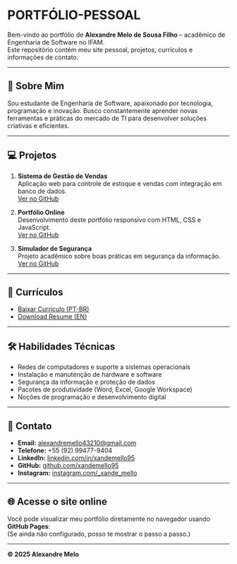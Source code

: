 # PORTFÓLIO-PESSOAL

Bem-vindo ao portfólio de **Alexandre Melo de Sousa Filho** – acadêmico de Engenharia de Software no IFAM.  
Este repositório contém meu site pessoal, projetos, currículos e informações de contato.

---

## 🌟 Sobre Mim

Sou estudante de Engenharia de Software, apaixonado por tecnologia, programação e inovação. Busco constantemente aprender novas ferramentas e práticas do mercado de TI para desenvolver soluções criativas e eficientes.

---

## 💻 Projetos

1. **Sistema de Gestão de Vendas**  
   Aplicação web para controle de estoque e vendas com integração em banco de dados.  
   [Ver no GitHub](https://github.com/xandemello95)  

2. **Portfólio Online**  
   Desenvolvimento deste portfólio responsivo com HTML, CSS e JavaScript.  
   [Ver no GitHub](https://github.com/xandemello95)  

3. **Simulador de Segurança**  
   Projeto acadêmico sobre boas práticas em segurança da informação.  
   [Ver no GitHub](https://github.com/xandemello95)  

---

## 📄 Currículos

- [Baixar Currículo (PT-BR)](curriculo-ptbr.pdf)  
- [Download Resume (EN)](curriculo-en.pdf)  

---

## 🛠️ Habilidades Técnicas

- Redes de computadores e suporte a sistemas operacionais  
- Instalação e manutenção de hardware e software  
- Segurança da informação e proteção de dados  
- Pacotes de produtividade (Word, Excel, Google Workspace)  
- Noções de programação e desenvolvimento digital  

---

## 🤝 Contato

- **Email:** alexandremello43210@gmail.com  
- **Telefone:** +55 (92) 99477-9404  
- **LinkedIn:** [linkedin.com/in/xandemello95](https://www.linkedin.com/in/xandemello95)  
- **GitHub:** [github.com/xandemello95](https://github.com/xandemello95)  
- **Instagram:** [instagram.com/_xande_mello](https://www.instagram.com/_xande_mello)  

---

## 🌐 Acesse o site online

Você pode visualizar meu portfólio diretamente no navegador usando **GitHub Pages**:  
(Se ainda não configurado, posso te mostrar o passo a passo.)

---

**© 2025 Alexandre Melo**
